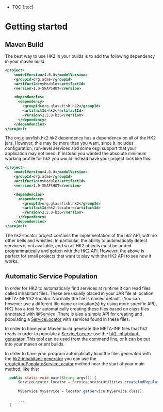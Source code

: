 [//]: # " "
[//]: # " Copyright (c) 2013, 2021 Oracle and/or its affiliates. All rights reserved. "
[//]: # " "
[//]: # " This program and the accompanying materials are made available under the "
[//]: # " terms of the Eclipse Public License v. 2.0, which is available at "
[//]: # " http://www.eclipse.org/legal/epl-2.0. "
[//]: # " "
[//]: # " This Source Code may also be made available under the following Secondary "
[//]: # " Licenses when the conditions for such availability set forth in the "
[//]: # " Eclipse Public License v. 2.0 are satisfied: GNU General Public License, "
[//]: # " version 2 with the GNU Classpath Exception, which is available at "
[//]: # " https://www.gnu.org/software/classpath/license.html. "
[//]: # " "
[//]: # " SPDX-License-Identifier: EPL-2.0 OR GPL-2.0 WITH Classpath-exception-2.0 "
[//]: # " "

* TOC
{:toc}

# Getting started

## Maven Build

The best way to use HK2 in your builds is to add the following dependency in your maven build:

```xml
<project>
    <modelVersion>4.0.0</modelVersion>
    <groupId>org.acme</groupId>
    <artifactId>myModule</artifactId>
    <version>1.0-SNAPSHOT</version>

    <dependencies>
      <dependency>
        <groupId>org.glassfish.hk2</groupId>
        <artifactId>hk2</artifactId>
        <version>2.5.0-b36</version>
      </dependency>
    </dependencies>
</project>
```

The org.glassfish.hk2:hk2 dependency has a dependency on all of the HK2 jars.
However, this may be more than you want, since it includes configuration, 
run-level services and some osgi support that your application may not need.
If instead you wanted the absolute minimum working profile for hk2 you would instead have your project look like this:

```xml
<project>
    <modelVersion>4.0.0</modelVersion>
    <groupId>org.acme</groupId>
    <artifactId>myModule</artifactId>
    <version>1.0-SNAPSHOT</version>

    <dependencies>
      <dependency>
        <groupId>org.glassfish.hk2</groupId>
        <artifactId>hk2-locator</artifactId>
        <version>2.5.0-b36</version>
      </dependency>
    </dependencies>
</project>
```

The hk2-locator project contains the implementation of the hk2 API, with
no other bells and whistles.  In particular, the ability to automatically
detect services is not available, and so all HK2 objects must be added
programmatically and gotten with the HK2 API.  However, the above is perfect
for small projects that want to play with the HK2 API to see how it works.

## Automatic Service Population

In order for HK2 to automatically find services at runtime it can read files called inhabitant files.
 These are usually placed in your JAR file at location META-INF/hk2-locator.
 Normally the file is named default.
 (You can however use a different file name or location(s) by using more specific API).
 HK2 has a tool for automatically creating these files based on class files annotated with [@Service][service].
 There is also a simple API for creating and populating a [ServiceLocator][servicelocator] with services found in these files.

In order to have your Maven build generate the META-INF files that hk2 reads in order to populate a [ServiceLocator][servicelocator] 
use the [hk2-inhabitant-generator][inhabitant-generator].
This tool can be used from the command line, or it can be put into your maven or ant builds.

In order to have your program automatically load the files generated with the [hk2-inhabitant-generator][inhabitant-generator] you can
use the [createAndPopulateServiceLocator][createandpopulateservicelocator] method near the start of your main method, like this:
  
```java
  public static void main(String argv[]) {
      ServiceLocator locator = ServiceLocatorUtilities.createAndPopulateServiceLocator();
      
      MyService myService = locator.getService(MyService.class);
      
      ...
  }
```

[servicelocator]: apidocs/org/glassfish/hk2/api/ServiceLocator.html
[inhabitant-generator]: inhabitant-generator.html
[createandpopulateservicelocator]: apidocs/org/glassfish/hk2/utilities/ServiceLocatorUtilities.html#createAndPopulateServiceLocator()
[service]: apidocs/org/jvnet/hk2/annotations/Service.html
